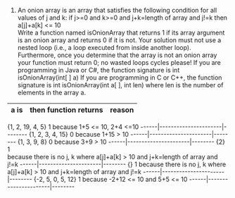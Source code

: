 1. An onion array is an array that satisfies the following condition for all values of j and k: 
if j>=0 and k>=0 and j+k=length of array and j!=k then a[j]+a[k] <= 10  
Write a function named isOnionArray that returns 1 if its array argument is an onion array and returns 0 if 
it is not. 
Your solution must not use a nested loop (i.e., a loop executed from inside another loop). Furthermore, 
once you determine that the array is not an onion array your function must return 0; no wasted loops cycles 
please! 
If you are programming in Java or C#, the function signature is 
int isOnionArray(int[ ] a) 
If you are programming in C or C++, the function signature is 
int isOnionArray(int a[ ], int len) where len is the number of elements in the array a.  

a is  |then function returns |reason
------|----------------------|--------
{1, 2, 19, 4, 5} 
1 
because 1+5 <= 10, 2+4 <=10
------|----------------------|--------
{1, 2, 3, 4, 15} 
0 
because 1+15 > 10
------|----------------------|--------
{1, 3, 9, 8} 
0 
because 3+9 > 10 
------|----------------------|--------
{2} 
1  
because there is no j, k where a[j]+a[k] > 10 and j+k=length of 
array and j!=k 
------|----------------------|--------
{} 
1 
because there is no j, k where a[j]+a[k] > 10 and j+k=length of 
array and j!=k 
------|----------------------|--------
{-2, 5, 0, 5, 12} 
1 
because -2+12 <= 10 and 5+5 <= 10 
------|----------------------|--------